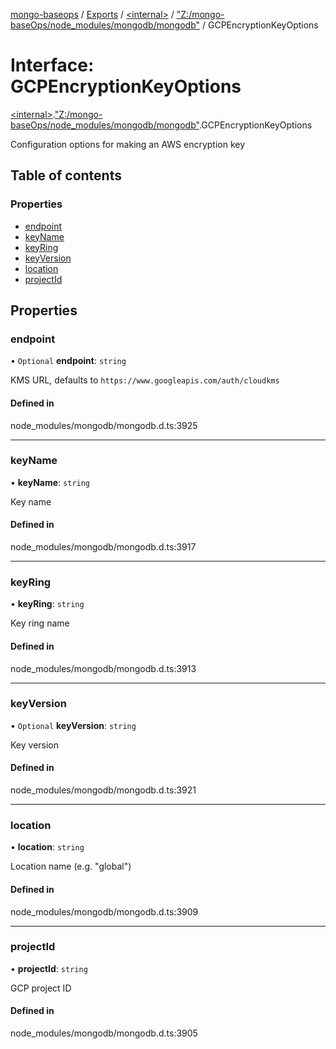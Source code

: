 [mongo-baseops](../README.md) / [Exports](../modules.md) / [\<internal\>](../modules/internal_.md) / ["Z:/mongo-baseOps/node\_modules/mongodb/mongodb"](../modules/internal_._Z__mongo_baseOps_node_modules_mongodb_mongodb_.md) / GCPEncryptionKeyOptions

# Interface: GCPEncryptionKeyOptions

[\<internal\>](../modules/internal_.md).["Z:/mongo-baseOps/node\_modules/mongodb/mongodb"](../modules/internal_._Z__mongo_baseOps_node_modules_mongodb_mongodb_.md).GCPEncryptionKeyOptions

Configuration options for making an AWS encryption key

## Table of contents

### Properties

- [endpoint](internal_._Z__mongo_baseOps_node_modules_mongodb_mongodb_.GCPEncryptionKeyOptions.md#endpoint)
- [keyName](internal_._Z__mongo_baseOps_node_modules_mongodb_mongodb_.GCPEncryptionKeyOptions.md#keyname)
- [keyRing](internal_._Z__mongo_baseOps_node_modules_mongodb_mongodb_.GCPEncryptionKeyOptions.md#keyring)
- [keyVersion](internal_._Z__mongo_baseOps_node_modules_mongodb_mongodb_.GCPEncryptionKeyOptions.md#keyversion)
- [location](internal_._Z__mongo_baseOps_node_modules_mongodb_mongodb_.GCPEncryptionKeyOptions.md#location)
- [projectId](internal_._Z__mongo_baseOps_node_modules_mongodb_mongodb_.GCPEncryptionKeyOptions.md#projectid)

## Properties

### endpoint

• `Optional` **endpoint**: `string`

KMS URL, defaults to `https://www.googleapis.com/auth/cloudkms`

#### Defined in

node_modules/mongodb/mongodb.d.ts:3925

___

### keyName

• **keyName**: `string`

Key name

#### Defined in

node_modules/mongodb/mongodb.d.ts:3917

___

### keyRing

• **keyRing**: `string`

Key ring name

#### Defined in

node_modules/mongodb/mongodb.d.ts:3913

___

### keyVersion

• `Optional` **keyVersion**: `string`

Key version

#### Defined in

node_modules/mongodb/mongodb.d.ts:3921

___

### location

• **location**: `string`

Location name (e.g. "global")

#### Defined in

node_modules/mongodb/mongodb.d.ts:3909

___

### projectId

• **projectId**: `string`

GCP project ID

#### Defined in

node_modules/mongodb/mongodb.d.ts:3905
